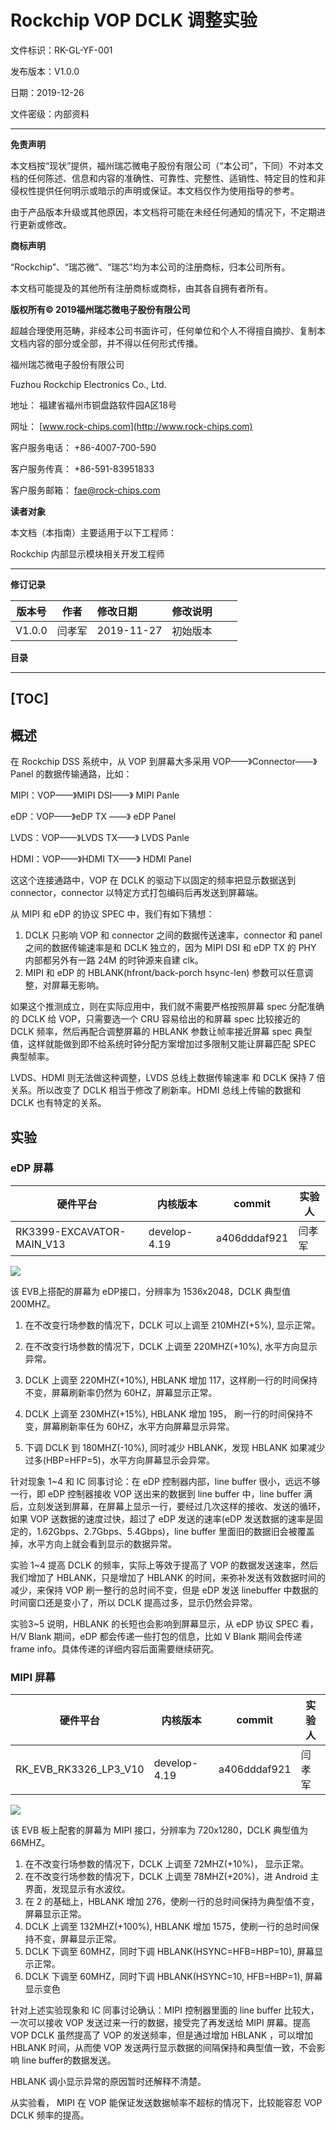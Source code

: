 # Rockchip VOP DCLK 调整实验

文件标识：RK-GL-YF-001

发布版本：V1.0.0

日期：2019-12-26

文件密级：内部资料

---

**免责声明**

本文档按“现状”提供，福州瑞芯微电子股份有限公司（“本公司”，下同）不对本文档的任何陈述、信息和内容的准确性、可靠性、完整性、适销性、特定目的性和非侵权性提供任何明示或暗示的声明或保证。本文档仅作为使用指导的参考。

由于产品版本升级或其他原因，本文档将可能在未经任何通知的情况下，不定期进行更新或修改。

**商标声明**

“Rockchip”、“瑞芯微”、“瑞芯”均为本公司的注册商标，归本公司所有。

本文档可能提及的其他所有注册商标或商标，由其各自拥有者所有。

**版权所有© 2019福州瑞芯微电子股份有限公司**

超越合理使用范畴，非经本公司书面许可，任何单位和个人不得擅自摘抄、复制本文档内容的部分或全部，并不得以任何形式传播。

福州瑞芯微电子股份有限公司

Fuzhou Rockchip Electronics Co., Ltd.

地址：     福建省福州市铜盘路软件园A区18号

网址：     [www.rock-chips.com](http://www.rock-chips.com)

客户服务电话： +86-4007-700-590

客户服务传真： +86-591-83951833

客户服务邮箱： [fae@rock-chips.com](mailto:fae@rock-chips.com)

**读者对象**

本文档（本指南）主要适用于以下工程师：

Rockchip 内部显示模块相关开发工程师

---

**修订记录**

| **版本号** | **作者** | **修改日期** | **修改说明** |  |  |
| ---------- | --------| :--------- | ------------ | ---------- | ---------- |
| V1.0.0    | 闫孝军 | 2019-11-27 | 初始版本     |  |  |

**目录**

---
[TOC]
---

## 概述

在 Rockchip DSS 系统中，从 VOP 到屏幕大多采用 VOP——》Connector——》Panel 的数据传输通路，比如：

MIPI：VOP——》MIPI DSI——》 MIPI Panle

eDP：VOP——》eDP TX ——》 eDP Panel

LVDS：VOP——》LVDS TX——》 LVDS Panle

HDMI：VOP——》HDMI TX——》 HDMI Panel

这这个连接通路中，VOP 在 DCLK 的驱动下以固定的频率把显示数据送到 connector，connector 以特定方式打包编码后再发送到屏幕端。

从 MIPI 和 eDP 的协议 SPEC 中，我们有如下猜想：

1. DCLK 只影响 VOP 和 connector 之间的数据传送速率，connector 和 panel 之间的数据传输速率是和 DCLK 独立的，因为 MIPI DSI 和 eDP TX 的 PHY 内部都另外有一路 24M 的时钟源来自建 clk。
2. MIPI 和 eDP 的 HBLANK(hfront/back-porch hsync-len) 参数可以任意调整，对屏幕无影响。

如果这个推测成立，则在实际应用中，我们就不需要严格按照屏幕 spec 分配准确的 DCLK 给 VOP，只需要选一个 CRU 容易给出的和屏幕 spec 比较接近的 DCLK 频率，然后再配合调整屏幕的 HBLANK 参数让帧率接近屏幕 spec 典型值，这样就能做到即不给系统时钟分配方案增加过多限制又能让屏幕匹配 SPEC 典型帧率。

LVDS、HDMI 则无法做这种调整，LVDS 总线上数据传输速率 和 DCLK 保持 7 倍关系。所以改变了 DCLK 相当于修改了刷新率。HDMI 总线上传输的数据和 DCLK 也有特定的关系。

## 实验

### eDP 屏幕

| 硬件平台                  | 内核版本     | commit       | 实验人 |
| ------------------------- | ------------ | ------------ | ------ |
| RK3399-EXCAVATOR-MAIN_V13 | develop-4.19 | a406dddaf921 | 闫孝军 |

![](Rockchip_VOP_DCLK_SCALE_EXPERIMENTAL_Report/DCLK-scale-eDP-Panel-spec.png)

该 EVB上搭配的屏幕为 eDP接口，分辨率为 1536x2048，DCLK  典型值 200MHZ。

1. 在不改变行场参数的情况下，DCLK 可以上调至 210MHZ(+5%), 显示正常。

2. 在不改变行场参数的情况下，DCLK 上调至 220MHZ(+10%), 水平方向显示异常。
3. DCLK 上调至 220MHZ(+10%), HBLANK 增加 117，这样刷一行的时间保持不变，屏幕刷新率仍然为 60HZ，屏幕显示正常。
4. DCLK 上调至 230MHZ(+15%), HBLANK 增加 195， 刷一行的时间保持不变，屏幕刷新率任为 60HZ，水平方向屏幕显示异常。
5. 下调 DCLK 到 180MHZ(-10%), 同时减少 HBLANK，发现 HBLANK 如果减少过多(HBP=HFP=5)，水平方向屏幕显示会异常。

针对现象 1~4 和 IC 同事讨论：在 eDP 控制器内部，line buffer 很小，远远不够一行，即 eDP 控制器接收 VOP 送出来的数据到 line buffer 中，line buffer 满后，立刻发送到屏幕，在屏幕上显示一行，要经过几次这样的接收、发送的循环，如果 VOP 送数据的速度过快，超过了 eDP 发送的速率(eDP 发送数据的速率是固定的，1.62Gbps、2.7Gbps、5.4Gbps)，line buffer 里面旧的数据旧会被覆盖掉，水平方向上就会看到显示的数据异常。

实验 1~4 提高 DCLK 的频率，实际上等效于提高了 VOP 的数据发送速率，然后我们增加了 HBLANK，只是增加了 HBLANK 的时间，来弥补发送有效数据时间的减少，来保持 VOP 刷一整行的总时间不变，但是 eDP 发送  linebuffer 中数据的时间窗口还是变小了，所以 DCLK 提高过多，显示仍然会异常。

实验3~5 说明，HBLANK 的长短也会影响到屏幕显示，从 eDP 协议 SPEC 看，H/V Blank 期间，eDP 都会传递一些打包的信息，比如 V Blank 期间会传递  frame info。具体传递的详细内容后面需要继续研究。

### MIPI 屏幕

| 硬件平台              | 内核版本     | commit       | 实验人 |
| --------------------- | ------------ | ------------ | ------ |
| RK_EVB_RK3326_LP3_V10 | develop-4.19 | a406dddaf921 | 闫孝军 |

![](Rockchip_VOP_DCLK_SCALE_EXPERIMENTAL_Report/DCLK-scale-MIPI-panel.png)

该 EVB 板上配套的屏幕为 MIPI 接口，分辨率为 720x1280，DCLK 典型值为 66MHZ。

1. 在不改变行场参数的情况下，DCLK 上调至 72MHZ(+10%)， 显示正常。
2. 在不改变行场参数的情况下，DCLK 上调至 78MHZ(+20%)，进 Android 主界面，发现显示有水波纹。
3. 在 2 的基础上，HBLANK 增加 276，使刷一行的总时间保持为典型值不变，屏幕显示正常。
4. DCLK 上调至 132MHZ(+100%), HBLANK 增加 1575，使刷一行的总时间保持不变，屏幕显示正常。
5. DCLK 下调至 60MHZ，同时下调 HBLANK(HSYNC=HFB=HBP=10), 屏幕显示正常。
6. DCLK 下调至 60MHZ，同时下调 HBLANK(HSYNC=10, HFB=HBP=1), 屏幕显示变色

针对上述实验现象和 IC 同事讨论确认：MIPI 控制器里面的 line buffer 比较大，一次可以接收 VOP 发送过来一行的数据，接受完了再发送给 MIPI 屏幕。提高 VOP DCLK 虽然提高了 VOP 的发送频率，但是通过增加 HBLANK ，可以增加 HBLANK 时间，从而使 VOP 发送两行显示数据的间隔保持和典型值一致，不会影响 line buffer的数据发送。

HBLANK 调小显示异常的原因暂时还解释不清楚。

从实验看， MIPI 在 VOP 能保证发送数据帧率不超标的情况下，比较能容忍 VOP DCLK 频率的提高。
